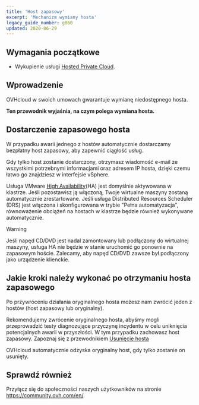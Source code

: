 ```yaml
---
title: 'Host zapasowy'
excerpt: 'Mechanizm wymiany hosta'
legacy_guide_number: g860
updated: 2020-06-29
---
```



## Wymagania początkowe

- Wykupienie usługi [Hosted Private Cloud](https://www.ovhcloud.com/pl/enterprise/products/hosted-private-cloud/).

## Wprowadzenie

OVHcloud w swoich umowach gwarantuje wymianę niedostępnego hosta.

**Ten przewodnik wyjaśnia, na czym polega wymiana hosta.**

## Dostarczenie zapasowego hosta

W przypadku awarii jednego z hostów automatycznie dostarczamy bezpłatny host zapasowy, aby zapewnić ciągłość usług. 

Gdy tylko host zostanie dostarczony, otrzymasz wiadomość e-mail ze wszystkimi potrzebnymi informacjami oraz adresem IP hosta, dzięki czemu łatwo go znajdziesz w interfejsie vSphere.

Usługa VMware [High Availability](/pages/hosted_private_cloud/hosted_private_cloud_powered_by_vmware/vmware_ha_high_availability)(HA) jest domyślnie aktywowana w klastrze. Jeśli pozostawisz ją włączoną, Twoje wirtualne maszyny zostaną automatycznie zrestartowane. Jeśli usługa Distributed Resources Scheduler (DRS) jest włączona i skonfigurowana w trybie "Pełna automatyzacja", równoważenie obciążeń na hostach w klastrze będzie również wykonywane automatycznie.

> [!warning]
> 
> Jeśli napęd CD/DVD jest nadal zamontowany lub podłączony do wirtualnej maszyny, usługa HA nie będzie w stanie uruchomić go ponownie na zapasowym hoście. Zalecamy, aby napęd CD/DVD zawsze był podłączony jako urządzenie klienckie.
>

## Jakie kroki należy wykonać po otrzymaniu hosta zapasowego

Po przywróceniu działania oryginalnego hosta możesz nam zwrócić jeden z hostów (host zapasowy lub oryginalny).

Rekomendujemy zwrócenie oryginalnego hosta, abyśmy mogli przeprowadzić testy diagnozujące przyczynę incydentu w celu uniknięcia potencjalnych awarii w przyszłości. W tym przypadku zachowasz host zapasowy. Zapoznaj się z przewodnikiem [Usunięcie hosta](/pages/hosted_private_cloud/hosted_private_cloud_powered_by_vmware/delete_host)

OVHcloud automatycznie odzyska oryginalny host, gdy tylko zostanie on usunięty.

## Sprawdź również

Przyłącz się do społeczności naszych użytkowników na stronie <https://community.ovh.com/en/>.
